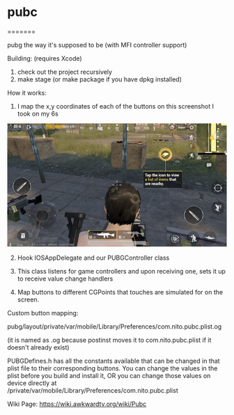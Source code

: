# pubc
=======

pubg the way it's supposed to be (with MFI controller support)

Building: (requires Xcode)

1. check out the project recursively
2. make stage (or make package if you have dpkg installed)

How it works:

1. I map the x,y coordinates of each of the buttons on this screenshot I took on my 6s

![alt text](game_play_map.jpg "Mapping Screen")

2. Hook IOSAppDelegate and our PUBGController class

3. This class listens for game controllers and upon receiving one, sets it up to receive value change handlers

4. Map buttons to different CGPoints that touches are simulated for on the screen.

Custom button mapping:

pubg/layout/private/var/mobile/Library/Preferences/com.nito.pubc.plist.og

(it is named as .og because postinst moves it to com.nito.pubc.plist if it doesn't already exist)

PUBGDefines.h has all the constants available that can be changed in that plist file to their corresponding buttons. You can change the values in the plist before you build and install it, OR you can change those values on device directly at /private/var/mobile/Library/Preferences/com.nito.pubc.plist

Wiki Page: https://wiki.awkwardtv.org/wiki/Pubc




